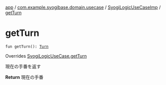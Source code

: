[app](../../index.md) / [com.example.syogibase.domain.usecase](../index.md) / [SyogiLogicUseCaseImp](index.md) / [getTurn](./get-turn.md)

# getTurn

`fun getTurn(): `[`Turn`](../../com.example.syogibase.domain.value/-turn/index.md)

Overrides [SyogiLogicUseCase.getTurn](../-syogi-logic-use-case/get-turn.md)

現在の手番を返す

**Return**
現在の手番

